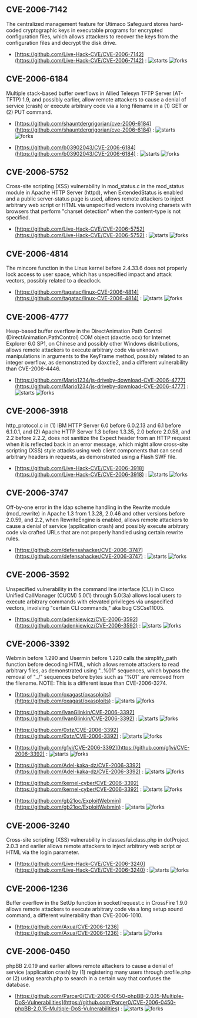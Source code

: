 ## CVE-2006-7142
 The centralized management feature for Utimaco Safeguard stores hard-coded cryptographic keys in executable programs for encrypted configuration files, which allows attackers to recover the keys from the configuration files and decrypt the disk drive.



- [https://github.com/Live-Hack-CVE/CVE-2006-7142](https://github.com/Live-Hack-CVE/CVE-2006-7142) :  ![starts](https://img.shields.io/github/stars/Live-Hack-CVE/CVE-2006-7142.svg) ![forks](https://img.shields.io/github/forks/Live-Hack-CVE/CVE-2006-7142.svg)

## CVE-2006-6184
 Multiple stack-based buffer overflows in Allied Telesyn TFTP Server (AT-TFTP) 1.9, and possibly earlier, allow remote attackers to cause a denial of service (crash) or execute arbitrary code via a long filename in a (1) GET or (2) PUT command.



- [https://github.com/shauntdergrigorian/cve-2006-6184](https://github.com/shauntdergrigorian/cve-2006-6184) :  ![starts](https://img.shields.io/github/stars/shauntdergrigorian/cve-2006-6184.svg) ![forks](https://img.shields.io/github/forks/shauntdergrigorian/cve-2006-6184.svg)

- [https://github.com/b03902043/CVE-2006-6184](https://github.com/b03902043/CVE-2006-6184) :  ![starts](https://img.shields.io/github/stars/b03902043/CVE-2006-6184.svg) ![forks](https://img.shields.io/github/forks/b03902043/CVE-2006-6184.svg)

## CVE-2006-5752
 Cross-site scripting (XSS) vulnerability in mod_status.c in the mod_status module in Apache HTTP Server (httpd), when ExtendedStatus is enabled and a public server-status page is used, allows remote attackers to inject arbitrary web script or HTML via unspecified vectors involving charsets with browsers that perform &quot;charset detection&quot; when the content-type is not specified.



- [https://github.com/Live-Hack-CVE/CVE-2006-5752](https://github.com/Live-Hack-CVE/CVE-2006-5752) :  ![starts](https://img.shields.io/github/stars/Live-Hack-CVE/CVE-2006-5752.svg) ![forks](https://img.shields.io/github/forks/Live-Hack-CVE/CVE-2006-5752.svg)

## CVE-2006-4814
 The mincore function in the Linux kernel before 2.4.33.6 does not properly lock access to user space, which has unspecified impact and attack vectors, possibly related to a deadlock.



- [https://github.com/tagatac/linux-CVE-2006-4814](https://github.com/tagatac/linux-CVE-2006-4814) :  ![starts](https://img.shields.io/github/stars/tagatac/linux-CVE-2006-4814.svg) ![forks](https://img.shields.io/github/forks/tagatac/linux-CVE-2006-4814.svg)

## CVE-2006-4777
 Heap-based buffer overflow in the DirectAnimation Path Control (DirectAnimation.PathControl) COM object (daxctle.ocx) for Internet Explorer 6.0 SP1, on Chinese and possibly other Windows distributions, allows remote attackers to execute arbitrary code via unknown manipulations in arguments to the KeyFrame method, possibly related to an integer overflow, as demonstrated by daxctle2, and a different vulnerability than CVE-2006-4446.



- [https://github.com/Mario1234/js-driveby-download-CVE-2006-4777](https://github.com/Mario1234/js-driveby-download-CVE-2006-4777) :  ![starts](https://img.shields.io/github/stars/Mario1234/js-driveby-download-CVE-2006-4777.svg) ![forks](https://img.shields.io/github/forks/Mario1234/js-driveby-download-CVE-2006-4777.svg)

## CVE-2006-3918
 http_protocol.c in (1) IBM HTTP Server 6.0 before 6.0.2.13 and 6.1 before 6.1.0.1, and (2) Apache HTTP Server 1.3 before 1.3.35, 2.0 before 2.0.58, and 2.2 before 2.2.2, does not sanitize the Expect header from an HTTP request when it is reflected back in an error message, which might allow cross-site scripting (XSS) style attacks using web client components that can send arbitrary headers in requests, as demonstrated using a Flash SWF file.



- [https://github.com/Live-Hack-CVE/CVE-2006-3918](https://github.com/Live-Hack-CVE/CVE-2006-3918) :  ![starts](https://img.shields.io/github/stars/Live-Hack-CVE/CVE-2006-3918.svg) ![forks](https://img.shields.io/github/forks/Live-Hack-CVE/CVE-2006-3918.svg)

## CVE-2006-3747
 Off-by-one error in the ldap scheme handling in the Rewrite module (mod_rewrite) in Apache 1.3 from 1.3.28, 2.0.46 and other versions before 2.0.59, and 2.2, when RewriteEngine is enabled, allows remote attackers to cause a denial of service (application crash) and possibly execute arbitrary code via crafted URLs that are not properly handled using certain rewrite rules.



- [https://github.com/defensahacker/CVE-2006-3747](https://github.com/defensahacker/CVE-2006-3747) :  ![starts](https://img.shields.io/github/stars/defensahacker/CVE-2006-3747.svg) ![forks](https://img.shields.io/github/forks/defensahacker/CVE-2006-3747.svg)

## CVE-2006-3592
 Unspecified vulnerability in the command line interface (CLI) in Cisco Unified CallManager (CUCM) 5.0(1) through 5.0(3a) allows local users to execute arbitrary commands with elevated privileges via unspecified vectors, involving &quot;certain CLI commands,&quot; aka bug CSCse11005.



- [https://github.com/adenkiewicz/CVE-2006-3592](https://github.com/adenkiewicz/CVE-2006-3592) :  ![starts](https://img.shields.io/github/stars/adenkiewicz/CVE-2006-3592.svg) ![forks](https://img.shields.io/github/forks/adenkiewicz/CVE-2006-3592.svg)

## CVE-2006-3392
 Webmin before 1.290 and Usermin before 1.220 calls the simplify_path function before decoding HTML, which allows remote attackers to read arbitrary files, as demonstrated using &quot;..%01&quot; sequences, which bypass the removal of &quot;../&quot; sequences before bytes such as &quot;%01&quot; are removed from the filename.  NOTE: This is a different issue than CVE-2006-3274.



- [https://github.com/oxagast/oxasploits](https://github.com/oxagast/oxasploits) :  ![starts](https://img.shields.io/github/stars/oxagast/oxasploits.svg) ![forks](https://img.shields.io/github/forks/oxagast/oxasploits.svg)

- [https://github.com/IvanGlinkin/CVE-2006-3392](https://github.com/IvanGlinkin/CVE-2006-3392) :  ![starts](https://img.shields.io/github/stars/IvanGlinkin/CVE-2006-3392.svg) ![forks](https://img.shields.io/github/forks/IvanGlinkin/CVE-2006-3392.svg)

- [https://github.com/0xtz/CVE-2006-3392](https://github.com/0xtz/CVE-2006-3392) :  ![starts](https://img.shields.io/github/stars/0xtz/CVE-2006-3392.svg) ![forks](https://img.shields.io/github/forks/0xtz/CVE-2006-3392.svg)

- [https://github.com/g1vi/CVE-2006-3392](https://github.com/g1vi/CVE-2006-3392) :  ![starts](https://img.shields.io/github/stars/g1vi/CVE-2006-3392.svg) ![forks](https://img.shields.io/github/forks/g1vi/CVE-2006-3392.svg)

- [https://github.com/Adel-kaka-dz/CVE-2006-3392](https://github.com/Adel-kaka-dz/CVE-2006-3392) :  ![starts](https://img.shields.io/github/stars/Adel-kaka-dz/CVE-2006-3392.svg) ![forks](https://img.shields.io/github/forks/Adel-kaka-dz/CVE-2006-3392.svg)

- [https://github.com/kernel-cyber/CVE-2006-3392](https://github.com/kernel-cyber/CVE-2006-3392) :  ![starts](https://img.shields.io/github/stars/kernel-cyber/CVE-2006-3392.svg) ![forks](https://img.shields.io/github/forks/kernel-cyber/CVE-2006-3392.svg)

- [https://github.com/gb21oc/ExploitWebmin](https://github.com/gb21oc/ExploitWebmin) :  ![starts](https://img.shields.io/github/stars/gb21oc/ExploitWebmin.svg) ![forks](https://img.shields.io/github/forks/gb21oc/ExploitWebmin.svg)

## CVE-2006-3240
 Cross-site scripting (XSS) vulnerability in classes/ui.class.php in dotProject 2.0.3 and earlier allows remote attackers to inject arbitrary web script or HTML via the login parameter.



- [https://github.com/Live-Hack-CVE/CVE-2006-3240](https://github.com/Live-Hack-CVE/CVE-2006-3240) :  ![starts](https://img.shields.io/github/stars/Live-Hack-CVE/CVE-2006-3240.svg) ![forks](https://img.shields.io/github/forks/Live-Hack-CVE/CVE-2006-3240.svg)

## CVE-2006-1236
 Buffer overflow in the SetUp function in socket/request.c in CrossFire 1.9.0 allows remote attackers to execute arbitrary code via a long setup sound command, a different vulnerability than CVE-2006-1010.



- [https://github.com/Axua/CVE-2006-1236](https://github.com/Axua/CVE-2006-1236) :  ![starts](https://img.shields.io/github/stars/Axua/CVE-2006-1236.svg) ![forks](https://img.shields.io/github/forks/Axua/CVE-2006-1236.svg)

## CVE-2006-0450
 phpBB 2.0.19 and earlier allows remote attackers to cause a denial of service (application crash) by (1) registering many users through profile.php or (2) using search.php to search in a certain way that confuses the database.



- [https://github.com/Parcer0/CVE-2006-0450-phpBB-2.0.15-Multiple-DoS-Vulnerabilities](https://github.com/Parcer0/CVE-2006-0450-phpBB-2.0.15-Multiple-DoS-Vulnerabilities) :  ![starts](https://img.shields.io/github/stars/Parcer0/CVE-2006-0450-phpBB-2.0.15-Multiple-DoS-Vulnerabilities.svg) ![forks](https://img.shields.io/github/forks/Parcer0/CVE-2006-0450-phpBB-2.0.15-Multiple-DoS-Vulnerabilities.svg)
